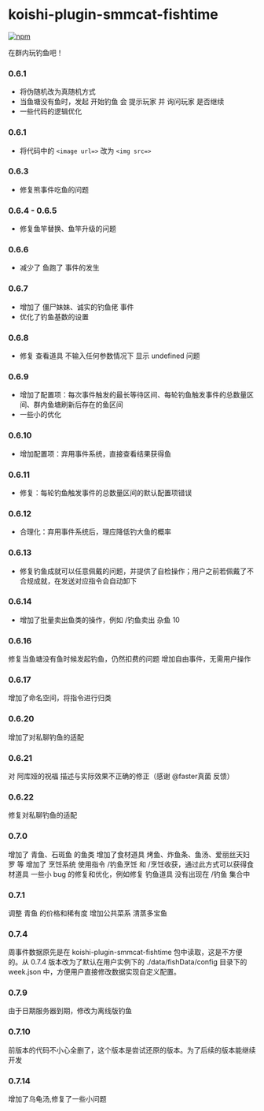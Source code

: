 # koishi-plugin-smmcat-fishtime

[![npm](https://img.shields.io/npm/v/koishi-plugin-smmcat-fishtime?style=flat-square)](https://www.npmjs.com/package/koishi-plugin-smmcat-fishtime)

在群内玩钓鱼吧！

### 0.6.1

- 将伪随机改为真随机方式
- 当鱼塘没有鱼时，发起 开始钓鱼 会 提示玩家 并 询问玩家 是否继续
- 一些代码的逻辑优化

### 0.6.1

- 将代码中的 `<image url=>` 改为 `<img src=>`

### 0.6.3

- 修复熊事件吃鱼的问题

### 0.6.4 - 0.6.5

- 修复鱼竿替换、鱼竿升级的问题

### 0.6.6

- 减少了 鱼跑了 事件的发生

### 0.6.7

- 增加了 僵尸妹妹、诚实的钓鱼佬 事件
- 优化了钓鱼基数的设置

### 0.6.8

- 修复 查看道具 不输入任何参数情况下 显示 undefined 问题

### 0.6.9

- 增加了配置项：每次事件触发的最长等待区间、每轮钓鱼触发事件的总数量区间、群内鱼塘刷新后存在的鱼区间
- 一些小的优化

### 0.6.10

- 增加配置项：弃用事件系统，直接查看结果获得鱼

### 0.6.11

- 修复：每轮钓鱼触发事件的总数量区间的默认配置项错误

### 0.6.12

- 合理化：弃用事件系统后，理应降低钓大鱼的概率

### 0.6.13

- 修复钓鱼成就可以任意佩戴的问题，并提供了自检操作；用户之前若佩戴了不合规成就，在发送对应指令会自动卸下

### 0.6.14

- 增加了批量卖出鱼类的操作，例如 /钓鱼卖出 杂鱼 10

### 0.6.16

修复当鱼塘没有鱼时候发起钓鱼，仍然扣费的问题
增加自由事件，无需用户操作

### 0.6.17

增加了命名空间，将指令进行归类

### 0.6.20

增加了对私聊钓鱼的适配

### 0.6.21

对 阿库娅的祝福 描述与实际效果不正确的修正（感谢 @faster真菌 反馈）

### 0.6.22

修复对私聊钓鱼的适配

### 0.7.0

增加了 青鱼、石斑鱼 的鱼类
增加了食材道具 烤鱼、炸鱼条、鱼汤、爱丽丝天妇罗 等
增加了 烹饪系统 使用指令 /钓鱼烹饪 和 /烹饪收获，通过此方式可以获得食材道具
一些小 bug 的修复和优化，例如修复 钓鱼道具 没有出现在 /钓鱼 集合中

### 0.7.1

调整 青鱼 的价格和稀有度
增加公共菜系 清蒸多宝鱼

### 0.7.4
周事件数据原先是在 koishi-plugin-smmcat-fishtime 包中读取，这是不方便的。从 0.7.4 版本改为了默认在用户实例下的 ./data/fishData/config 目录下的 week.json 中，方便用户直接修改数据实现自定义配置。

### 0.7.9

由于日期服务器到期，修改为离线版钓鱼

### 0.7.10
前版本的代码不小心全删了，这个版本是尝试还原的版本。为了后续的版本能继续开发

### 0.7.14
增加了乌龟汤,修复了一些小问题